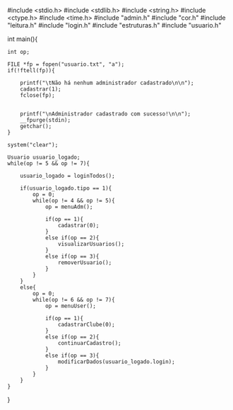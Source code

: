 #include <stdio.h>
#include <stdlib.h>
#include <string.h>
#include <ctype.h>
#include <time.h>
#include "admin.h"
#include "cor.h"
#include "leitura.h"
#include "login.h"
#include "estruturas.h"
#include "usuario.h"

int main(){

	int op;

	FILE *fp = fopen("usuario.txt", "a");
	if(!ftell(fp)){
		
		printf("\tNão há nenhum administrador cadastrado\n\n");
		cadastrar(1);
		fclose(fp);
		
		
        printf("\nAdministrador cadastrado com sucesso!\n\n");
        __fpurge(stdin);
		getchar();		  
	}

	system("clear");

	Usuario usuario_logado;
	while(op != 5 && op != 7){

		usuario_logado = loginTodos();
		
		if(usuario_logado.tipo == 1){
			op = 0;
			while(op != 4 && op != 5){
				op = menuAdm();

				if(op == 1){
					cadastrar(0);
				}
				else if(op == 2){
					visualizarUsuarios();
				}
				else if(op == 3){
					removerUsuario();
				}
			}
		}
		else{
			op = 0;
			while(op != 6 && op != 7){
				op = menuUser();

				if(op == 1){
					cadastrarClube(0);
				}
				else if(op == 2){
					continuarCadastro();
				}
				else if(op == 3){
					modificarDados(usuario_logado.login);
				}
			}
		}
	}
}
